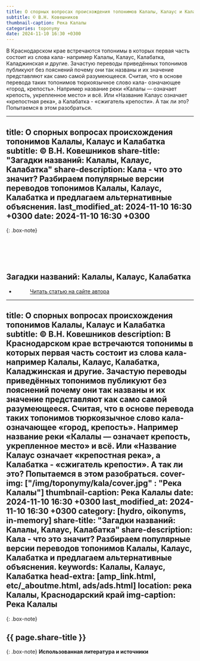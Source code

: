 ```yaml
---
title: О спорных вопросах происхождения топонимов Калалы, Калаус и Калабатка
subtitle: © В.Н. Ковешников
thumbnail-caption: Река Калалы
categories: toponymy
date: 2024-11-10 16:30 +0300
---
```

В Краснодарском крае встречаются топонимы в которых первая часть состоит из слова кала- например Калалы, Калаус, Калабатка, Каладжинская и другие. Зачастую переводы приведённых топонимов публикуют без пояснений почему они так названы и их значение представляют как само самой разумеющееся. Считая, что в основе перевода таких топонимов тюркоязычное слово кала- означающее «город, крепость». Например  название реки «Калалы — означает крепость, укрепленное место» и всё. Или «Название Калаус означает «крепостная река», а Калабатка - «сжигатель крепости». А так ли это? Попытаемся в этом разобраться.

---
title: О спорных вопросах происхождения топонимов Калалы, Калаус и Калабатка
subtitle: © В.Н. Ковешников
share-title: "Загадки названий: Калалы, Калаус, Калабатка"
share-description: Кала - что это значит? Разбираем популярные версии переводов топонимов Калалы, Калаус, Калабатка и предлагаем альтернативные объяснения.
last_modified_at: 2024-11-10 16:30 +0300
date: 2024-11-10 16:30 +0300
---
{: .box-note}
## <br><br><br>Загадки названий: Калалы, Калаус, Калабатка

<ul class="pagination blog-pager"><li class="page-item previous"><figure><a class="page-link" href="{{ page.url | absolute_url | strip_index | replace:'/amp/','/' }}" data-toggle="tooltip" data-placement="top" title="Перейти на основную версию сайта">Читать статью на сайте автора</a></figure></li></ul>

---
title: О спорных вопросах происхождения топонимов Калалы, Калаус и Калабатка
subtitle: © В.Н. Ковешников
description: В Краснодарском крае встречаются топонимы в которых первая часть состоит из слова кала- например Калалы, Калаус, Калабатка, Каладжинская и другие. Зачастую переводы приведённых топонимов публикуют без пояснений почему они так названы и их значение представляют как само самой разумеющееся. Считая, что в основе перевода таких топонимов тюркоязычное слово кала- означающее «город, крепость». Например  название реки «Калалы — означает крепость, укрепленное место» и всё. Или «Название Калаус означает «крепостная река», а Калабатка - «сжигатель крепости». А так ли это? Попытаемся в этом разобраться.
cover-img: ["/img/toponymy/kala/cover.jpg" : "Река Калалы"]
thumbnail-caption: Река Калалы
date: 2024-11-10 16:30 +0300
last_modified_at: 2024-11-10 16:30 +0300
category: [hydro, oikonyms, in-memory]
share-title: "Загадки названий: Калалы, Калаус, Калабатка"
share-description: Кала - что это значит? Разбираем популярные версии переводов топонимов Калалы, Калаус, Калабатка и предлагаем альтернативные объяснения.
keywords: Калалы, Калаус, Калабатка
head-extra: [amp_link.html, etc/_aboutme.html, ads/ads.html]
location: река Калалы, Краснодарский край
img-caption: Река Калалы
---
{: .box-note}
## {{ page.share-title }}



{: .box-note}
**Использованная литература и источники**
